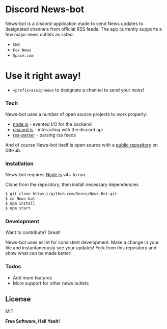 # Discord News-bot

News-bot is a discord-application made to send News updates to designated channels from official RSS feeds. The app currently supports a few major news outlets as listed:

  - `CNN`
  - `Fox News`
  - `Space.com`

# Use it right away!

  - `<prefix>assignnews` to designate a channel to send your news!
  
### Tech

News-bot uses a number of open source projects to work properly:

* [node.js](https://github.com/nodejs) - evented I/O for the backend
* [discord.js](https://github.com/discordjs/discord.js) - interacting with the discord api
* [rss-parser](https://github.com/rbren/rss-parser) - parsing rss feeds

And of course News-bot itself is open source with a [public repository](https://github.com/Senre/News-Bot)
 on GitHub.

### Installation

News-bot requires [Node.js](https://nodejs.org/) v4+ to run.

Clone from the repository, then install necessary dependencies

```sh
$ git clone https://github.com/Senre/News-Bot.git
$ cd News-bot
$ npm install
$ npm start
```

### Development

Want to contribute? Great!

News-bot uses eslint for consistent development.
Make a change in your file and instantaneously see your updates!
Fork from this repository and show what can be made better!

### Todos

 - Add more features
 - More support for other news outlets

License
----

MIT


**Free Software, Hell Yeah!**
